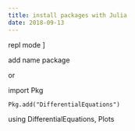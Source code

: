 ```yaml
---
title: install packages with Julia
date: 2018-09-13
---
```


repl mode ]

add name package

or

import Pkg

```
Pkg.add("DifferentialEquations")
```


using DifferentialEquations, Plots
